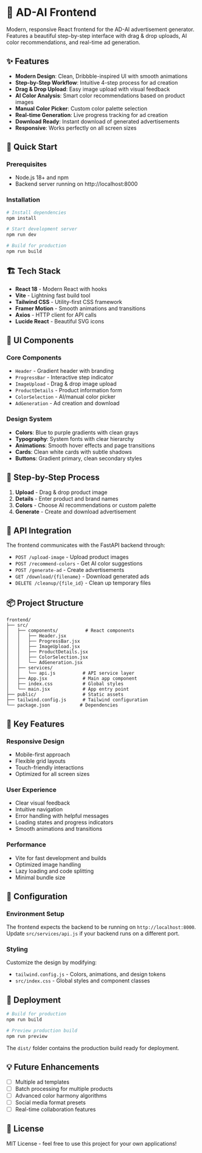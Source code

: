 # 🎨 AD-AI Frontend

Modern, responsive React frontend for the AD-AI advertisement generator. Features a beautiful step-by-step interface with drag & drop uploads, AI color recommendations, and real-time ad generation.

## ✨ Features

- **Modern Design**: Clean, Dribbble-inspired UI with smooth animations
- **Step-by-Step Workflow**: Intuitive 4-step process for ad creation
- **Drag & Drop Upload**: Easy image upload with visual feedback
- **AI Color Analysis**: Smart color recommendations based on product images
- **Manual Color Picker**: Custom color palette selection
- **Real-time Generation**: Live progress tracking for ad creation
- **Download Ready**: Instant download of generated advertisements
- **Responsive**: Works perfectly on all screen sizes

## 🚀 Quick Start

### Prerequisites
- Node.js 18+ and npm
- Backend server running on http://localhost:8000

### Installation

```bash
# Install dependencies
npm install

# Start development server
npm run dev

# Build for production
npm run build
```

## 🏗️ Tech Stack

- **React 18** - Modern React with hooks
- **Vite** - Lightning fast build tool
- **Tailwind CSS** - Utility-first CSS framework
- **Framer Motion** - Smooth animations and transitions
- **Axios** - HTTP client for API calls
- **Lucide React** - Beautiful SVG icons

## 📱 UI Components

### Core Components
- `Header` - Gradient header with branding
- `ProgressBar` - Interactive step indicator
- `ImageUpload` - Drag & drop image upload
- `ProductDetails` - Product information form
- `ColorSelection` - AI/manual color picker
- `AdGeneration` - Ad creation and download

### Design System
- **Colors**: Blue to purple gradients with clean grays
- **Typography**: System fonts with clear hierarchy
- **Animations**: Smooth hover effects and page transitions
- **Cards**: Clean white cards with subtle shadows
- **Buttons**: Gradient primary, clean secondary styles

## 🎨 Step-by-Step Process

1. **Upload** - Drag & drop product image
2. **Details** - Enter product and brand names
3. **Colors** - Choose AI recommendations or custom palette
4. **Generate** - Create and download advertisement

## 🔧 API Integration

The frontend communicates with the FastAPI backend through:

- `POST /upload-image` - Upload product images
- `POST /recommend-colors` - Get AI color suggestions
- `POST /generate-ad` - Create advertisements
- `GET /download/{filename}` - Download generated ads
- `DELETE /cleanup/{file_id}` - Clean up temporary files

## 📦 Project Structure

```
frontend/
├── src/
│   ├── components/          # React components
│   │   ├── Header.jsx
│   │   ├── ProgressBar.jsx
│   │   ├── ImageUpload.jsx
│   │   ├── ProductDetails.jsx
│   │   ├── ColorSelection.jsx
│   │   └── AdGeneration.jsx
│   ├── services/
│   │   └── api.js          # API service layer
│   ├── App.jsx             # Main app component
│   ├── index.css           # Global styles
│   └── main.jsx            # App entry point
├── public/                 # Static assets
├── tailwind.config.js      # Tailwind configuration
└── package.json           # Dependencies

```

## 🎯 Key Features

### Responsive Design
- Mobile-first approach
- Flexible grid layouts
- Touch-friendly interactions
- Optimized for all screen sizes

### User Experience
- Clear visual feedback
- Intuitive navigation
- Error handling with helpful messages
- Loading states and progress indicators
- Smooth animations and transitions

### Performance
- Vite for fast development and builds
- Optimized image handling
- Lazy loading and code splitting
- Minimal bundle size

## 🔧 Configuration

### Environment Setup
The frontend expects the backend to be running on `http://localhost:8000`. Update `src/services/api.js` if your backend runs on a different port.

### Styling
Customize the design by modifying:
- `tailwind.config.js` - Colors, animations, and design tokens
- `src/index.css` - Global styles and component classes

## 🚀 Deployment

```bash
# Build for production
npm run build

# Preview production build
npm run preview
```

The `dist/` folder contains the production build ready for deployment.

## 💡 Future Enhancements

- [ ] Multiple ad templates
- [ ] Batch processing for multiple products
- [ ] Advanced color harmony algorithms
- [ ] Social media format presets
- [ ] Real-time collaboration features

## 📄 License

MIT License - feel free to use this project for your own applications!
